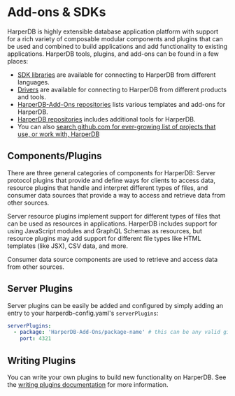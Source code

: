 # Add-ons & SDKs

HarperDB is highly extensible database application platform with support for a rich variety of composable modular components and plugins that can be used and combined to build applications and add functionality to existing applications. HarperDB tools, plugins, and add-ons can be found in a few places:

* [SDK libraries](https://studio.harperdb.io/resources/sdks/active) are available for connecting to HarperDB from different languages.
* [Drivers](https://studio.harperdb.io/resources/drivers) are available for connecting to HarperDB from different products and tools.
* [HarperDB-Add-Ons repositories](https://github.com/orgs/HarperDB-Add-Ons/repositories) lists various templates and add-ons for HarperDB.
* [HarperDB repositories](https://github.com/orgs/HarperDB-Add-Ons/repositories) includes additional tools for HarperDB.
* You can also [search github.com for ever-growing list of projects that use, or work with, HarperDB](https://github.com/search?q=harperdb&type=repositories)

## Components/Plugins
There are three general categories of components for HarperDB: Server protocol plugins that provide and define ways for clients to access data, resource plugins that handle and interpret different types of files, and consumer data sources that provide a way to access and retrieve data from other sources.

Server resource plugins implement support for different types of files that can be used as resources in applications. HarperDB includes support for using JavaScript modules and GraphQL Schemas as resources, but resource plugins may add support for different file types like HTML templates (like JSX), CSV data, and more.

Consumer data source components are used to retrieve and access data from other sources.

## Server Plugins
Server plugins can be easily be added and configured by simply adding an entry to your harperdb-config.yaml's `serverPlugins`:
```yaml
serverPlugins:
  - package: 'HarperDB-Add-Ons/package-name' # this can be any valid github or npm reference
    port: 4321
```

## Writing Plugins
You can write your own plugins to build new functionality on HarperDB. See the [writing plugins documentation](./writing-plugins.md) for more information.